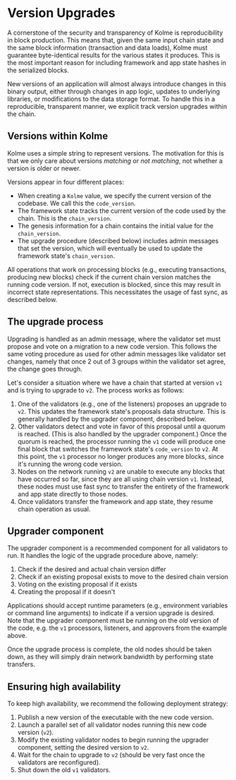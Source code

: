 # Version Upgrades

<!-- toc -->

A cornerstone of the security and transparency of Kolme is reproducibility in block production. This means that, given the same input chain state and the same block information (transaction and data loads), Kolme must guarantee byte-identical results for the various states it produces. This is the most important reason for including framework and app state hashes in the serialized blocks.

New versions of an application will almost always introduce changes in this binary output, either through changes in app logic, updates to underlying libraries, or modifications to the data storage format. To handle this in a reproducible, transparent manner, we explicit track version upgrades within the chain.

## Versions within Kolme

Kolme uses a simple string to represent versions. The motivation for this is that we only care about versions _matching_ or _not matching_, not whether a version is older or newer.

Versions appear in four different places:

* When creating a `Kolme` value, we specify the current version of the codebase. We call this the `code_version`.
* The framework state tracks the current version of the code used by the chain. This is the `chain_version`.
* The genesis information for a chain contains the initial value for the `chain_version`.
* The upgrade procedure (described below) includes admin messages that set the version, which will eventually be used to update the framework state's `chain_version`.

All operations that work on processing blocks (e.g., executing transactions, producing new blocks) check if the current chain version matches the running code version. If not, execution is blocked, since this may result in incorrect state representations. This necessitates the usage of fast sync, as described below.

## The upgrade process

Upgrading is handled as an admin message, where the validator set must propose and vote on a migration to a new code version. This follows the same voting procedure as used for other admin messages like validator set changes, namely that once 2 out of 3 groups within the validator set agree, the change goes through.

Let's consider a situation where we have a chain that started at version `v1` and is trying to upgrade to `v2`. The process works as follows:

1. One of the validators (e.g., one of the listeners) proposes an upgrade to `v2`. This updates the framework state's proposals data structure. This is generally handled by the upgrader component, described below.
2. Other validators detect and vote in favor of this proposal until a quorum is reached. (This is also handled by the upgrader component.) Once the quorum is reached, the processor running the `v1` code will produce one final block that switches the framework state's `code_version` to `v2`. At this point, the `v1` processor no longer produces any more blocks, since it's running the wrong code version.
3. Nodes on the network running `v2` are unable to execute any blocks that have occurred so far, since they are all using chain version `v1`. Instead, these nodes must use fast sync to transfer the entirety of the framework and app state directly to those nodes.
4. Once validators transfer the framework and app state, they resume chain operation as usual.

## Upgrader component

The upgrader component is a recommended component for all validators to run. It handles the logic of the upgrade procedure above, namely:

1. Check if the desired and actual chain version differ
2. Check if an existing proposal exists to move to the desired chain version
3. Voting on the existing proposal if it exists
4. Creating the proposal if it doesn't

Applications should accept runtime parameters (e.g., environment variables or command line arguments) to indicate if a version upgrade is desired. Note that the upgrader component must be running on the _old_ version of the code, e.g. the `v1` processors, listeners, and approvers from the example above.

Once the upgrade process is complete, the old nodes should be taken down, as they will simply drain network bandwidth by performing state transfers.

## Ensuring high availability

To keep high availability, we recommend the following deployment strategy:

1. Publish a new version of the executable with the new code version.
2. Launch a parallel set of all validator nodes running this new code version (`v2`).
3. Modify the existing validator nodes to begin running the upgrader component, setting the desired version to `v2`.
4. Wait for the chain to upgrade to `v2` (should be very fast once the validators are reconfigured).
5. Shut down the old `v1` validators.
